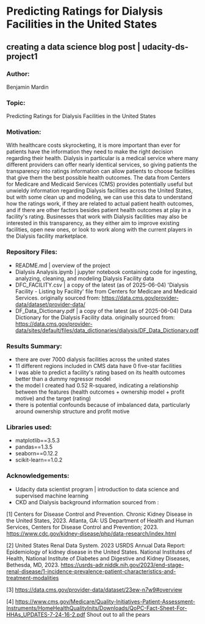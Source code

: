 # Predicting Ratings for Dialysis Facilities in the United States 

## creating a data science blog post | udacity-ds-project1

### Author: 
Benjamin Mardin

### Topic: 
Predicting Ratings for Dialysis Facilities in the United States 

### Motivation: 
With healthcare costs skyrocketing, it is more important than ever for patients have the information they need to make the right decision regarding their health.  Dialysis in particular is a medical service where many different providers can offer nearly identical services, so giving patients the transparency into ratings information can allow patients to choose facilities that give them the best possible health outcomes. The data from Centers for Medicare and Medicaid Services (CMS) provides potentially useful but unwieldy information regarding Dialysis facilities across the United States, but with some clean up and modeling, we can use this data to understand how the ratings work, if they are related to actual patient health outcomes, and if there are other factors besides patient health outcomes at play in a facility's rating.  Businesses that work with Dialysis facilities may also be interested in this transparency, as they either aim to improve existing facilities, open new ones, or look to work along with the current players in the Dialysis facility marketplace.

### Repository Files:
- README.md | overview of the project
- Dialysis Analysis.ipynb | jupyter notebook containing code for ingesting, analyzing, cleaning, and modeling Dialysis Facility data
- DFC_FACILITY.csv | a copy of the latest (as of 2025-06-04) 'Dialysis Facility - Listing by Facility' file from Centers for Medicare and Medicaid Services. originally sourced from: https://data.cms.gov/provider-data/dataset/provider-data/
- DF_Data_Dictionary.pdf | a copy of the latest (as of 2025-06-04) Data Dictionary for the Dialysis Facility data.  originally sourced from: https://data.cms.gov/provider-data/sites/default/files/data_dictionaries/dialysis/DF_Data_Dictionary.pdf

  
### Results Summary:
- there are over 7000 dialysis facilities across the united states
- 11 different regions included in CMS data have 0 five-star facilities
- I was able to predict a facility's rating based on its health outcomes better than a dummy regressor model
- the model I created had 0.52 R-squared, indicating a relationship between the features (health outcomes + ownership model + profit motive) and the target (rating)
- there is potential confounds because of imbalanced data, particularly around ownership structure and profit motive

### Libraries used:
- matplotlib==3.5.3
- pandas==1.3.5
- seaborn==0.12.2
- scikit-learn==1.0.2

### Acknowledgements:
- Udacity data scientist program | introduction to data science and supervised machine learning
- CKD and Dialysis background information sourced from :

[1] Centers for Disease Control and Prevention. Chronic Kidney Disease in the United States, 2023. Atlanta, GA: US Department of Health and Human Services, Centers for Disease Control and Prevention; 2023. https://www.cdc.gov/kidney-disease/php/data-research/index.html

[2] United States Renal Data System. 2023 USRDS Annual Data Report: Epidemiology of kidney disease in the United States. National Institutes of Health, National Institute of Diabetes and Digestive and Kidney Diseases, Bethesda, MD, 2023. https://usrds-adr.niddk.nih.gov/2023/end-stage-renal-disease/1-incidence-prevalence-patient-characteristics-and-treatment-modalities

[3] https://data.cms.gov/provider-data/dataset/23ew-n7w9#overview

[4] https://www.cms.gov/Medicare/Quality-Initiatives-Patient-Assessment-Instruments/HomeHealthQualityInits/Downloads/QoPC-Fact-Sheet-For-HHAs_UPDATES-7-24-16-2.pdf
Shout out to all the pears
